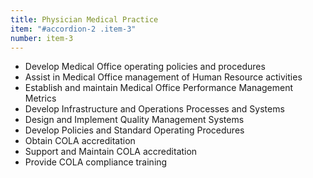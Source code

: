 ```yaml
---
title: Physician Medical Practice
item: "#accordion-2 .item-3"
number: item-3
---
```


* Develop Medical Office operating policies and procedures
* Assist in Medical Office management of Human Resource activities
* Establish and maintain Medical Office Performance Management Metrics
* Develop Infrastructure and Operations Processes and Systems
* Design and Implement Quality Management Systems 
* Develop Policies and Standard Operating Procedures
* Obtain COLA accreditation
* Support and Maintain COLA accreditation
* Provide COLA compliance training

